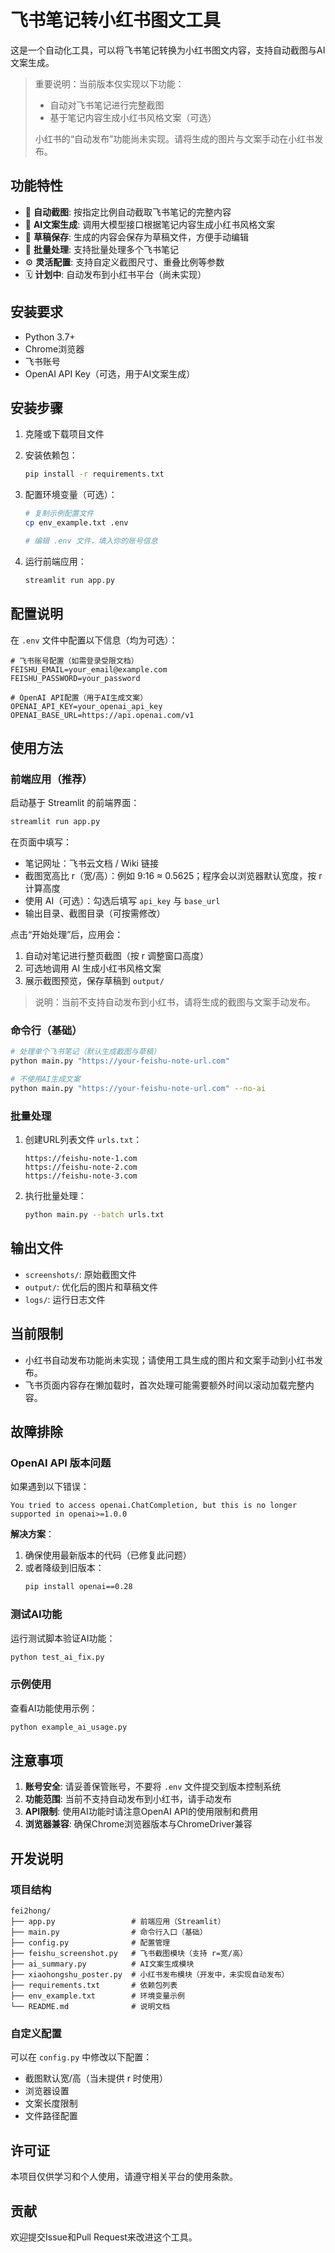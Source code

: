 # 飞书笔记转小红书图文工具

这是一个自动化工具，可以将飞书笔记转换为小红书图文内容，支持自动截图与AI文案生成。

> 重要说明：当前版本仅实现以下功能：
> - 自动对飞书笔记进行完整截图
> - 基于笔记内容生成小红书风格文案（可选）
>
> 小红书的“自动发布”功能尚未实现。请将生成的图片与文案手动在小红书发布。

## 功能特性

- 🔄 **自动截图**: 按指定比例自动截取飞书笔记的完整内容
- 🤖 **AI文案生成**: 调用大模型接口根据笔记内容生成小红书风格文案
- 📝 **草稿保存**: 生成的内容会保存为草稿文件，方便手动编辑
- 🔄 **批量处理**: 支持批量处理多个飞书笔记
- ⚙️ **灵活配置**: 支持自定义截图尺寸、重叠比例等参数
- 🗓️ **计划中**: 自动发布到小红书平台（尚未实现）

## 安装要求

- Python 3.7+
- Chrome浏览器
- 飞书账号
- OpenAI API Key（可选，用于AI文案生成）

## 安装步骤

1. 克隆或下载项目文件
2. 安装依赖包：
   ```bash
   pip install -r requirements.txt
   ```

3. 配置环境变量（可选）：
   ```bash
   # 复制示例配置文件
   cp env_example.txt .env
   
   # 编辑 .env 文件，填入你的账号信息
   ```

4. 运行前端应用：
   ```bash
   streamlit run app.py
   ```

## 配置说明

在 `.env` 文件中配置以下信息（均为可选）：

```env
# 飞书账号配置（如需登录受限文档）
FEISHU_EMAIL=your_email@example.com
FEISHU_PASSWORD=your_password

# OpenAI API配置（用于AI生成文案）
OPENAI_API_KEY=your_openai_api_key
OPENAI_BASE_URL=https://api.openai.com/v1
```

## 使用方法

### 前端应用（推荐）

启动基于 Streamlit 的前端界面：
```bash
streamlit run app.py
```
在页面中填写：
- 笔记网址：飞书云文档 / Wiki 链接
- 截图宽高比 r（宽/高）：例如 9:16 ≈ 0.5625；程序会以浏览器默认宽度，按 r 计算高度
- 使用 AI（可选）：勾选后填写 `api_key` 与 `base_url`
- 输出目录、截图目录（可按需修改）

点击“开始处理”后，应用会：
1) 自动对笔记进行整页截图（按 r 调整窗口高度）
2) 可选地调用 AI 生成小红书风格文案
3) 展示截图预览，保存草稿到 `output/`

> 说明：当前不支持自动发布到小红书，请将生成的截图与文案手动发布。

### 命令行（基础）

```bash
# 处理单个飞书笔记（默认生成截图与草稿）
python main.py "https://your-feishu-note-url.com"

# 不使用AI生成文案
python main.py "https://your-feishu-note-url.com" --no-ai
```

### 批量处理

1. 创建URL列表文件 `urls.txt`：
   ```
   https://feishu-note-1.com
   https://feishu-note-2.com
   https://feishu-note-3.com
   ```

2. 执行批量处理：
   ```bash
   python main.py --batch urls.txt
   ```

## 输出文件

- `screenshots/`: 原始截图文件
- `output/`: 优化后的图片和草稿文件
- `logs/`: 运行日志文件

## 当前限制

- 小红书自动发布功能尚未实现；请使用工具生成的图片和文案手动到小红书发布。
- 飞书页面内容存在懒加载时，首次处理可能需要额外时间以滚动加载完整内容。

## 故障排除

### OpenAI API 版本问题

如果遇到以下错误：
```
You tried to access openai.ChatCompletion, but this is no longer supported in openai>=1.0.0
```

**解决方案**：
1. 确保使用最新版本的代码（已修复此问题）
2. 或者降级到旧版本：
   ```bash
   pip install openai==0.28
   ```

### 测试AI功能

运行测试脚本验证AI功能：
```bash
python test_ai_fix.py
```

### 示例使用

查看AI功能使用示例：
```bash
python example_ai_usage.py
```

## 注意事项

1. **账号安全**: 请妥善保管账号，不要将 `.env` 文件提交到版本控制系统
2. **功能范围**: 当前不支持自动发布到小红书，请手动发布
3. **API限制**: 使用AI功能时请注意OpenAI API的使用限制和费用
4. **浏览器兼容**: 确保Chrome浏览器版本与ChromeDriver兼容

## 开发说明

### 项目结构

```
fei2hong/
├── app.py                 # 前端应用（Streamlit）
├── main.py                # 命令行入口（基础）
├── config.py              # 配置管理
├── feishu_screenshot.py   # 飞书截图模块（支持 r=宽/高）
├── ai_summary.py          # AI文案生成模块
├── xiaohongshu_poster.py  # 小红书发布模块（开发中，未实现自动发布）
├── requirements.txt       # 依赖包列表
├── env_example.txt        # 环境变量示例
└── README.md              # 说明文档
```

### 自定义配置

可以在 `config.py` 中修改以下配置：

- 截图默认宽/高（当未提供 r 时使用）
- 浏览器设置
- 文案长度限制
- 文件路径配置

## 许可证

本项目仅供学习和个人使用，请遵守相关平台的使用条款。

## 贡献

欢迎提交Issue和Pull Request来改进这个工具。 
